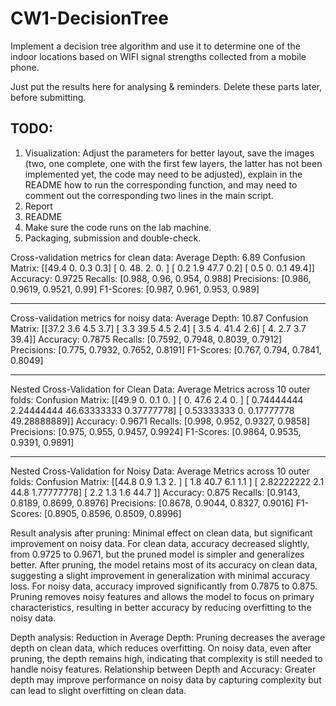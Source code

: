 # CW1-DecisionTree
 Implement a decision tree algorithm and use it to determine one of the indoor locations based on WIFI signal strengths collected from a mobile phone.

Just put the results here for analysing & reminders.
Delete these parts later, before submitting.

## TODO:
1. Visualization: Adjust the parameters for better layout, save the images (two, one complete, one with the first few layers, the latter has not been implemented yet, the code may need to be adjusted), explain in the README how to run the corresponding function, and may need to comment out the corresponding two lines in the main script. 
2. Report
3. README
4. Make sure the code runs on the lab machine.
5. Packaging, submission and double-check.

Cross-validation metrics for clean data:
Average Depth: 6.89
Confusion Matrix:
 [[49.4  0.   0.3  0.3]
 [ 0.  48.   2.   0. ]
 [ 0.2  1.9 47.7  0.2]
 [ 0.5  0.   0.1 49.4]]
Accuracy: 0.9725
Recalls: [0.988, 0.96, 0.954, 0.988]
Precisions: [0.986, 0.9619, 0.9521, 0.99]
F1-Scores: [0.987, 0.961, 0.953, 0.989]

--------------------------------------------------

Cross-validation metrics for noisy data:
Average Depth: 10.87
Confusion Matrix:
 [[37.2  3.6  4.5  3.7]
 [ 3.3 39.5  4.5  2.4]
 [ 3.5  4.  41.4  2.6]
 [ 4.   2.7  3.7 39.4]]
Accuracy: 0.7875
Recalls: [0.7592, 0.7948, 0.8039, 0.7912]
Precisions: [0.775, 0.7932, 0.7652, 0.8191]
F1-Scores: [0.767, 0.794, 0.7841, 0.8049]

--------------------------------------------------

Nested Cross-Validation for Clean Data:
Average Metrics across 10 outer folds:
Confusion Matrix:
 [[49.9         0.          0.1         0.        ]
 [ 0.         47.6         2.4         0.        ]
 [ 0.74444444  2.24444444 46.63333333  0.37777778]
 [ 0.53333333  0.          0.17777778 49.28888889]]
Accuracy: 0.9671
Recalls: [0.998, 0.952, 0.9327, 0.9858]
Precisions: [0.975, 0.955, 0.9457, 0.9924]
F1-Scores: [0.9864, 0.9535, 0.9391, 0.9891]

--------------------------------------------------

Nested Cross-Validation for Noisy Data:
Average Metrics across 10 outer folds:
Confusion Matrix:
 [[44.8         0.9         1.3         2.        ]
 [ 1.8        40.7         6.1         1.1       ]
 [ 2.82222222  2.1        44.8         1.77777778]
 [ 2.2         1.3         1.6        44.7       ]]
Accuracy: 0.875
Recalls: [0.9143, 0.8189, 0.8699, 0.8976]
Precisions: [0.8678, 0.9044, 0.8327, 0.9016]
F1-Scores: [0.8905, 0.8596, 0.8509, 0.8996]


Result analysis after pruning:
Minimal effect on clean data, but significant improvement on noisy data. For clean data, accuracy decreased slightly, from 0.9725 to 0.9671, but the pruned model is simpler and generalizes better. After pruning, the model retains most of its accuracy on clean data, suggesting a slight improvement in generalization with minimal accuracy loss. For noisy data, accuracy improved significantly from 0.7875 to 0.875. Pruning removes noisy features and allows the model to focus on primary characteristics, resulting in better accuracy by reducing overfitting to the noisy data.

Depth analysis:
Reduction in Average Depth: Pruning decreases the average depth on clean data, which reduces overfitting. On noisy data, even after pruning, the depth remains high, indicating that complexity is still needed to handle noisy features.
Relationship between Depth and Accuracy: Greater depth may improve performance on noisy data by capturing complexity but can lead to slight overfitting on clean data.